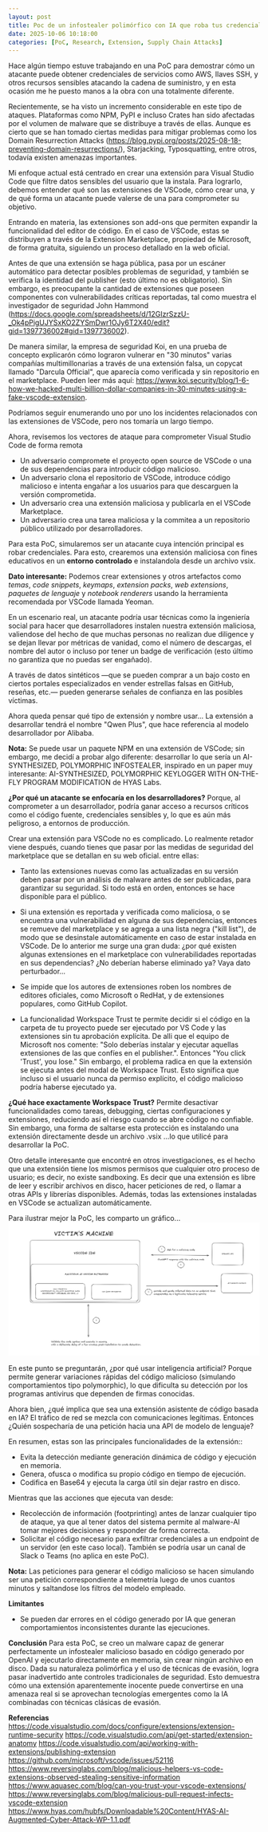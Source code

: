 ```yaml
---
layout: post
title: Poc de un infostealer polimórfico con IA que roba tus credenciales desde VSCode
date: 2025-10-06 10:18:00
categories: [PoC, Research, Extension, Supply Chain Attacks]
---
```


Hace algún tiempo estuve trabajando en una PoC para demostrar cómo un atacante puede obtener credenciales de servicios como AWS, llaves SSH, y otros recursos sensibles atacando la cadena de suministro, y en esta ocasión me he puesto manos a la obra con una totalmente diferente.

Recientemente, se ha visto un incremento considerable en este tipo de ataques. Plataformas como NPM, PyPI e incluso Crates han sido afectadas por el volumen de malware que se distribuye a través de ellas. Aunque es cierto que se han tomado ciertas medidas para mitigar problemas como los Domain Resurrection Attacks (https://blog.pypi.org/posts/2025-08-18-preventing-domain-resurrections/), Starjacking, Typosquatting, entre otros, todavía existen amenazas importantes.

Mi enfoque actual está centrado en crear una extensión para Visual Studio Code que filtre datos sensibles del usuario que la instala. Para lograrlo, debemos entender qué son las extensiones de VSCode, cómo crear una, y de qué forma un atacante puede valerse de una para comprometer su objetivo.

Entrando en materia, las extensiones son add-ons que permiten expandir la funcionalidad del editor de código. En el caso de VSCode, estas se distribuyen a través de la Extension Marketplace, propiedad de Microsoft, de forma gratuita, siguiendo un proceso detallado en la web oficial. 

Antes de que una extensión se haga pública, pasa por un escáner automático para detectar posibles problemas de seguridad, y también se verifica la identidad del publisher (esto último no es obligatorio). Sin embargo, es preocupante la cantidad de extensiones que poseen componentes con vulnerabilidades críticas reportadas, tal como muestra el investigador de seguridad John Hammond (https://docs.google.com/spreadsheets/d/12GIzrSzzU-_Ok4pPigUJYSxKO2ZYSmDwr1OJy6T2X40/edit?gid=1397736002#gid=1397736002).

De manera similar, la empresa de seguridad Koi, en una prueba de concepto explicarón cómo lograron vulnerar en "30 minutos" varias compañías multimillonarias a través de una extensión falsa, un copycat llamado "Darcula Official", que aparecía como verificada y sin repositorio en el marketplace. Pueden leer más aquí: https://www.koi.security/blog/1-6-how-we-hacked-multi-billion-dollar-companies-in-30-minutes-using-a-fake-vscode-extension.

Podríamos seguir enumerando uno por uno los incidentes relacionados con las extensiones de VSCode, pero nos tomaría un largo tiempo.

Ahora, revisemos los vectores de ataque para comprometer Visual Studio Code de forma remota
 * Un adversario compromete el proyecto open source de VSCode o una de sus dependencias para introducir código malicioso.
 * Un adversario clona el repositorio de VSCode, introduce código malicioso e intenta engañar a los usuarios para que descarguen la versión comprometida.
 * Un adversario crea una extensión maliciosa y publicarla en el VSCode Marketplace.
 * Un adversario crea una tarea maliciosa y la commitea a un repositorio público utilizado por desarrolladores.

Para esta PoC, simularemos ser un atacante cuya intención principal es robar credenciales. Para esto, crearemos una extensión maliciosa con fines educativos en un **entorno controlado** e instalandola desde un archivo vsix.

**Dato interesante:** Podemos crear extensiones y otros artefactos como *temas*, *code snippets*, *keymaps*, *extension packs*, *web extensions*, *paquetes de lenguaje* y *notebook renderers* usando la herramienta recomendada por VSCode llamada Yeoman.

En un escenario real, un atacante podría usar técnicas como la ingeniería social para hacer que desarrolladores instalen nuestra extensión maliciosa, valiendose del hecho de que muchas personas no realizan due diligence y se dejan llevar por métricas de vanidad, como el número de descargas, el nombre del autor o incluso por tener un badge de verificación (esto último no garantiza que no puedas ser engañado).

A través de datos sintéticos —que se pueden comprar a un bajo costo en ciertos portales especializados en vender estrellas falsas en GitHub, reseñas, etc.— pueden generarse señales de confianza en las posibles víctimas.

Ahora queda pensar qué tipo de extensión y nombre usar... 
La extensión a desarrollar tendrá el nombre "Qwen Plus", que hace referencia al modelo desarrollador por Alibaba. 

**Nota:** Se puede usar un paquete NPM en una extensión de VSCode; sin embargo, me decidí a probar algo diferente: desarrollar lo que sería un AI-SYNTHESIZED, POLYMORPHIC INFOSTEALER, inspirado en un paper muy interesante: AI-SYNTHESIZED, POLYMORPHIC KEYLOGGER WITH ON-THE-FLY PROGRAM MODIFICATION de HYAS Labs.

**¿Por qué un atacante se enfocaría en los desarrolladores?**
Porque, al comprometer a un desarrollador, podría ganar acceso a recursos críticos como el código fuente, credenciales sensibles y, lo que es aún más peligroso, a entornos de producción.

Crear una extensión para VSCode no es complicado. Lo realmente retador viene después, cuando tienes que pasar por las medidas de seguridad del marketplace que se detallan en su web oficial. entre ellas:

 * Tanto las extensiones nuevas como las actualizadas en su versión deben pasar por un análisis de malware antes de ser publicadas, para garantizar su seguridad. Si todo está en orden, entonces se hace disponible para el público.

 * Si una extensión es reportada y verificada como maliciosa, o se encuentra una vulnerabilidad en alguna de sus dependencias, entonces se remueve del marketplace y se agrega a una lista negra ("kill list"), de modo que se desinstale automáticamente en caso de estar instalada en VSCode. De lo anterior me surge una gran duda: ¿por qué existen algunas extensiones en el marketplace con vulnerabilidades reportadas en sus dependencias? ¿No deberían haberse eliminado ya? Vaya dato perturbador...

 * Se impide que los autores de extensiones roben los nombres de editores oficiales, como Microsoft o RedHat, y de extensiones populares, como GitHub Copilot.

 * La funcionalidad Workspace Trust te permite decidir si el código en la carpeta de tu proyecto puede ser ejecutado por VS Code y las extensiones sin tu aprobación explícita. De alli que el equipo de Microsoft nos comente: "Solo deberías instalar y ejecutar aquellas extensiones de las que confíes en el publisher.". Entonces "You click 'Trust', you lose." Sin embargo, el problema radica en que la extensión se ejecuta antes del modal de Workspace Trust. Esto significa que incluso si el usuario nunca da permiso explícito, el código malicioso podría haberse ejecutado ya.

**¿Qué hace exactamente Workspace Trust?**
Permite desactivar funcionalidades como tareas, debugging, ciertas configuraciones y extensiones, reduciendo así el riesgo cuando se abre código no confiable. Sin embargo, una forma de saltarse esta protección es instalando una extensión directamente desde un archivo .vsix ...lo que utilicé para desarrollar la PoC.

Otro detalle interesante que encontré en otros investigaciones, es el hecho que una extensión tiene los mismos permisos que cualquier otro proceso de usuario; es decir, no existe sandboxing. Es decir que una extensión es libre de leer y escribir archivos en disco, hacer peticiones de red, o llamar a otras APIs y librerías disponibles. Además, todas las extensiones instaladas en VSCode se actualizan automáticamente.

Para ilustrar mejor la PoC, les comparto un gráfico...
![Prueba de concepto de infostealer polimórfico VSCode Extension ](/assets/images/aipoci.png)


En este punto se preguntarán, ¿por qué usar inteligencia artificial?
Porque permite generar variaciones rápidas del código malicioso (simulando comportamientos tipo polymorphic), lo que dificulta su detección por los programas antivirus que dependen de firmas conocidas.

Ahora bien, ¿qué implica que sea una extensión asistente de código basada en IA?
El tráfico de red se mezcla con comunicaciones legítimas. Entonces ¿Quién sospecharía de una petición hacia una API de modelo de lenguaje?

En resumen, estas son las principales funcionalidades de la extensión::
 * Evita la detección mediante generación dinámica de código y ejecución en memoria.
 * Genera, ofusca o modifica su propio código en tiempo de ejecución.
 * Codifica en Base64 y ejecuta la carga útil sin dejar rastro en disco.

Mientras que las acciones que ejecuta van desde:
 * Recolección de información (footprinting) antes de lanzar cualquier tipo de ataque, ya que al tener datos del sistema permite al malware-AI tomar mejores decisiones y responder de forma correcta.
 * Solicitar el código necesario para exfiltrar credenciales a un endpoint de un servidor (en este caso local). También se podría usar un canal de Slack o Teams (no aplica en este PoC).

**Nota:** Las peticiones para generar el código malicioso se hacen simulando ser una petición correspondiente a telemetría luego de unos cuantos minutos y saltandose los filtros del modelo empleado.

**Limitantes**
* Se pueden dar errores en el código generado por IA que generan comportamientos inconsistentes durante las ejecuciones.

**Conclusión**
Para esta PoC, se creo un malware capaz de generar perfectamente un infostealer malicioso basado en código generado por OpenAI y ejecutarlo directamente en memoria, sin crear ningún archivo en disco. Dada su naturaleza polimórfica y el uso de técnicas de evasión, logra pasar inadvertido ante controles tradicionales de seguridad. 
Esto demuestra cómo una extensión aparentemente inocente puede convertirse en una amenaza real si se aprovechan tecnologías emergentes como la IA combinadas con técnicas clásicas de evasión.

**Referencias**
https://code.visualstudio.com/docs/configure/extensions/extension-runtime-security
https://code.visualstudio.com/api/get-started/extension-anatomy
https://code.visualstudio.com/api/working-with-extensions/publishing-extension
https://github.com/microsoft/vscode/issues/52116
https://www.reversinglabs.com/blog/malicious-helpers-vs-code-extensions-observed-stealing-sensitive-information
https://www.aquasec.com/blog/can-you-trust-your-vscode-extensions/
https://www.reversinglabs.com/blog/malicious-pull-request-infects-vscode-extension
https://www.hyas.com/hubfs/Downloadable%20Content/HYAS-AI-Augmented-Cyber-Attack-WP-1.1.pdf
